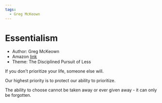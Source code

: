 ```yaml
---
tags:
  - Greg McKeown
---
```


# Essentialism

- Author: Greg McKeown
- Amazon [link](https://a.co/d/eeknBeQ)
- Theme: The Disciplined Pursuit of Less

If you don't prioritize your life, someone else will.

Our highest priority is to protect our ability to prioritize.

The ability to choose cannot be taken away or ever given away - it can only be forgotten.
